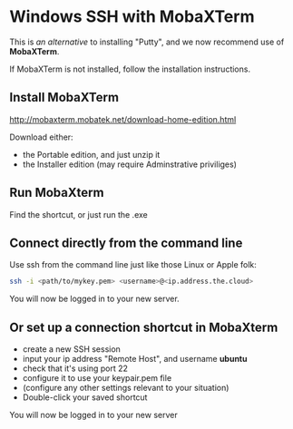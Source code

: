 # Windows SSH with MobaXTerm

This is *an alternative* to installing "Putty", and we now recommend use of **MobaXTerm**. 

If MobaXTerm is not installed, follow the installation instructions.

## Install MobaXTerm

http://mobaxterm.mobatek.net/download-home-edition.html

Download either:

* the Portable edition, and just unzip it
* the Installer edition (may require Adminstrative priviliges)

## Run MobaXterm

Find the shortcut, or just run the .exe

## Connect directly from the command line

Use ssh from the command line just like those Linux or Apple folk: 

```bash
ssh -i <path/to/mykey.pem> <username>@<ip.address.the.cloud>
```

You will now be logged in to your new server. 

## Or set up a connection shortcut in MobaXterm

* create a new SSH session 
* input your ip address "Remote Host", and username **ubuntu**
* check that it's using port 22 
* configure it to use your keypair.pem file 
* (configure any other settings relevant to your situation)
* Double-click your saved shortcut

You will now be logged in to your new server
